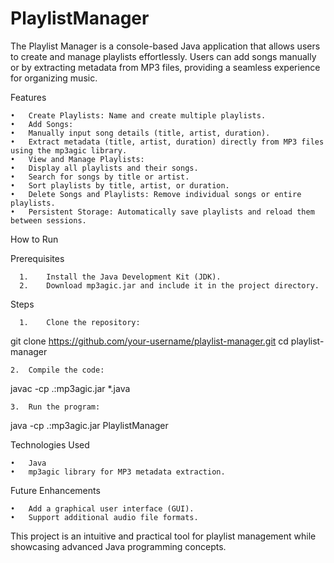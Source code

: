 # PlaylistManager
The Playlist Manager is a console-based Java application that allows users to create and manage playlists effortlessly. Users can add songs manually or by extracting metadata from MP3 files, providing a seamless experience for organizing music. 

Features

	•	Create Playlists: Name and create multiple playlists.
	•	Add Songs:
	•	Manually input song details (title, artist, duration).
	•	Extract metadata (title, artist, duration) directly from MP3 files using the mp3agic library.
	•	View and Manage Playlists:
	•	Display all playlists and their songs.
	•	Search for songs by title or artist.
	•	Sort playlists by title, artist, or duration.
	•	Delete Songs and Playlists: Remove individual songs or entire playlists.
	•	Persistent Storage: Automatically save playlists and reload them between sessions.


How to Run

Prerequisites

	  1.	Install the Java Development Kit (JDK).
	  2.	Download mp3agic.jar and include it in the project directory.

Steps

	  1.	Clone the repository:
  git clone https://github.com/your-username/playlist-manager.git
  cd playlist-manager

  	2.	Compile the code:

  javac -cp .:mp3agic.jar *.java

  	3.	Run the program:

  java -cp .:mp3agic.jar PlaylistManager



  Technologies Used

	•	Java
	•	mp3agic library for MP3 metadata extraction.

 Future Enhancements

	•	Add a graphical user interface (GUI).
	•	Support additional audio file formats.

 This project is an intuitive and practical tool for playlist management while showcasing advanced Java        programming concepts.
